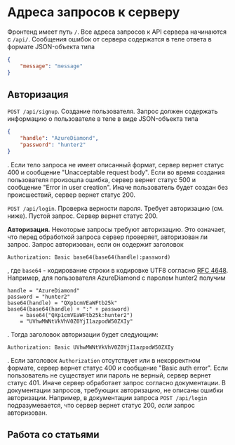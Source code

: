# Адреса запросов к серверу

Фронтенд имеет путь `/`. Все адреса запросов к API сервера начинаются с
`/api/`. Сообщения ошибок от сервера содержатся в теле ответа в формате
JSON-объекта типа
```json
{
    "message": "message"
}
```

## Авторизация

`POST /api/signup`. Создание пользователя. Запрос должен содержать информацию о
пользователе в теле в виде JSON-объекта типа
```json
{
    "handle": "AzureDiamond",
    "password": "hunter2"
}
```
. Если тело запроса не имеет описанный формат, сервер вернет статус 400 и
сообщение "Unacceptable request body". Если во время создания пользователя
произошла ошибка, сервер вернет статус 500 и сообщение "Error in user
creation". Иначе пользователь будет создан без происшествий, сервер вернет
статус 200.

`POST /api/login`. Проверка верности пароля. Требует авторизацию (см. ниже).
Пустой запрос. Сервер вернет статус 200.

**Авторизация.** Некоторые запросы требуют авторизацию. Это означает, что перед
обработкой запроса сервер проверяет, авторизован ли запрос. Запрос авторизован,
если он содержит заголовок
```
Authorization: Basic base64(base64(handle):password)
```
, где `base64` - кодирование строки в кодировке UTF8 согласно
[RFC 4648](https://www.rfc-editor.org/rfc/rfc4648). Например, для пользователя
AzureDiamond с паролем hunter2 получим
```
handle = "AzureDiamond"
password = "hunter2"
base64(handle) = "QXp1cmVEaWFtb25k"
base64(base64(handle) + ":" + password)
    = base64("QXp1cmVEaWFtb25k:hunter2")
    = "UVhwMWNtVkVhV0Z0YjI1azpodW50ZXIy"
```
. Тогда заголовок авторизации будет следующим:
```
Authorization: Basic UVhwMWNtVkVhV0Z0YjI1azpodW50ZXIy
```
. Если заголовок `Authorization` отсутствует или в некорректном формате, сервер
вернет статус 400 и сообщение "Basic auth error". Если пользователь не
существует или пароль не верный, сервер вернет статус 401. Иначе сервер
обработает запрос согласно документации. В документации запросов, требующих
авторизацию, не описаны ошибки авторизации. Например, в документации запроса
`POST /api/login` подразумевается, что сервер вернет статус 200, *если* запрос
авторизован.

## Работа со статьями

